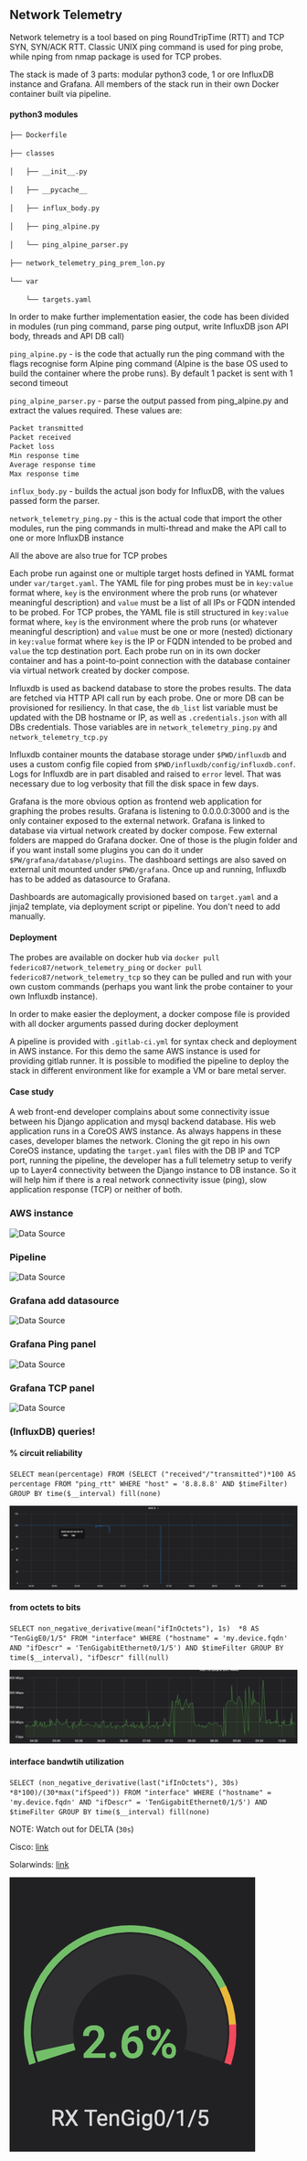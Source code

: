 ## Network Telemetry

Network telemetry is a tool based on ping RoundTripTime (RTT) and TCP SYN, SYN/ACK RTT. Classic UNIX ping command is used for ping probe, while nping from nmap package is used for TCP probes.

The stack is made of 3 parts: modular python3 code, 1 or ore InfluxDB instance and Grafana.
All members of the stack run in their own Docker container built via pipeline.

#### python3 modules

```
├── Dockerfile

├── classes

│   ├── __init__.py

│   ├── __pycache__

│   ├── influx_body.py

│   ├── ping_alpine.py

│   └── ping_alpine_parser.py

├── network_telemetry_ping_prem_lon.py

└── var

    └── targets.yaml
```

In order to make further implementation easier, the code has been divided in modules (run ping command,  parse ping output, write InfluxDB json API body, threads and API DB call)

`ping_alpine.py` - is the code that actually run the ping command with the flags recognise form Alpine ping command (Alpine is the base OS used to build the container where the probe runs). By default 1 packet is sent with 1 second timeout

`ping_alpine_parser.py` - parse the output passed from ping_alpine.py and extract the values required. These values are:

    Packet transmitted
    Packet received
    Packet loss
    Min response time
    Average response time
    Max response time

`influx_body.py` - builds the actual json body for InfluxDB, with the values passed form the parser.

`network_telemetry_ping.py` - this is the actual code that import the other modules, run the ping commands in multi-thread and make the API call to one or more InfluxDB instance

All the above are also true for TCP probes

Each probe run against one or multiple target hosts defined in YAML format under `var/target.yaml`.
The YAML file for ping probes must be in `key:value` format where, `key` is the environment where the prob runs (or whatever meaningful description) and `value` must be a list of all IPs or FQDN intended to be probed.
For TCP probes, the YAML file is still structured in `key:value` format where, `key` is the environment where the prob runs (or whatever meaningful description) and `value` must be one or more (nested) dictionary in `key:value` format where `key` is the IP or FQDN intended to be probed and  `value` the tcp destination port. Each probe run on in its own docker container and has a point-to-point connection with the database container via virtual network created by docker compose.

Influxdb is used as backend database to store the probes results. The data are fetched via HTTP API call run by each probe. One or more DB can be provisioned for resiliency. In that case, the `db_list` list variable must be updated with the DB hostname or IP, as well as `.credentials.json` with all DBs credentials. Those variables are in `network_telemetry_ping.py` and `network_telemetry_tcp.py`

Influxdb container mounts the database storage under `$PWD/influxdb` and uses a custom config file copied from `$PWD/influxdb/config/influxdb.conf`. Logs for Influxdb are in part disabled and raised to `error` level. That was necessary due to log verbosity that fill the disk space in few days.

Grafana is the more obvious option as frontend web application for graphing the probes results.
Grafana is listening to 0.0.0.0:3000 and is the only container exposed to the external network. Grafana is linked to database via virtual network created by docker compose. Few external folders are mapped do Grafana docker. One of those is the plugin folder and if you want install some plugins you can do it under `$PW/grafana/database/plugins`. The dashboard settings are also saved on external unit mounted under `$PWD/grafana`. Once up and running, Influxdb has to be added as datasource to Grafana.

Dashboards are automagically provisioned based on `target.yaml` and a jinja2 template, via deployment script or pipeline. You don't need to add manually.

#### Deployment

The probes are available on docker hub via `docker pull federico87/network_telemetry_ping` or
`docker pull federico87/network_telemetry_tcp` so they can be pulled and run with your own custom commands (perhaps you want link the probe container to your own Influxdb instance).

In order to make easier the deployment, a docker compose file is provided with all docker arguments passed during docker deployment

A pipeline is provided with `.gitlab-ci.yml` for syntax check and deployment in AWS instance. For this demo the same AWS instance is used for providing gitlab runner. It is possible to modified the pipeline to deploy the stack in different environment like for example a VM or bare metal server.

#### Case study

A web front-end developer complains about some connectivity issue between his Django application and mysql backend database. His web application runs in a CoreOS AWS instance. As always happens in these cases, developer blames the network.
Cloning the git repo in his own CoreOS instance, updating the `target.yaml` files with the DB IP and TCP port, running the pipeline, the developer has a full telemetry setup to verify up to Layer4 connectivity between the Django instance to DB instance. So it will help him if there is a real network connectivity issue (ping), slow application response (TCP) or neither of both.

### AWS instance

![Data Source](screenshots/aws.png)

### Pipeline

![Data Source](screenshots/pipeline.png)

### Grafana add datasource

![Data Source](screenshots/data_source.png)

### Grafana Ping panel

![Data Source](screenshots/ping.png)

### Grafana TCP panel

![Data Source](screenshots/tcp.png)

### (InfluxDB) queries!

#### % circuit reliability 

`SELECT mean(percentage) FROM (SELECT ("received"/"transmitted")*100 AS percentage FROM "ping_rtt" WHERE "host" = '8.8.8.8' AND $timeFilter) GROUP BY time($__interval) fill(none)`

![Data Source](screenshots/avg.png)

#### from octets to bits

`SELECT non_negative_derivative(mean("ifInOctets"), 1s)  *8 AS "TenGigE0/1/5" FROM "interface" WHERE ("hostname" = 'my.device.fqdn' AND "ifDescr" = 'TenGigabitEthernet0/1/5') AND $timeFilter GROUP BY time($__interval), "ifDescr" fill(null)`

![Data Source](screenshots/octets.png)

#### interface bandwtih utilization

`SELECT (non_negative_derivative(last("ifInOctets"), 30s) *8*100)/(30*max("ifSpeed")) FROM "interface" WHERE ("hostname" = 'my.device.fqdn' AND "ifDescr" = 'TenGigabitEthernet0/1/5') AND $timeFilter GROUP BY time($__interval) fill(none)`

NOTE: Watch out for DELTA (`30s`)

Cisco: [link](https://www.cisco.com/c/en/us/support/docs/ip/simple-network-management-protocol-snmp/8141-calculate-bandwidth-snmp.html)

Solarwinds: [link](https://support.solarwinds.com/SuccessCenter/s/article/Calculate-interface-bandwidth-utilization?language=en_US)

![Data Source](screenshots/bdw.png)